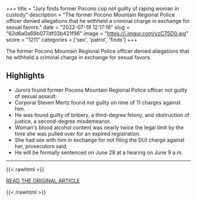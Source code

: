 +++
title = "Jury finds former Pocono cop not guilty of raping woman in custody"
description = "The former Pocono Mountain Regional Police officer denied allegations that he withheld a criminal charge in exchange for sexual favors."
date = "2022-07-19 12:17:16"
slug = "62d6a0a69b077df03b421f96"
image = "https://i.imgur.com/yzC7SD0.jpg"
score = "1211"
categories = ['sex', 'patrol', 'finds']
+++

The former Pocono Mountain Regional Police officer denied allegations that he withheld a criminal charge in exchange for sexual favors.

## Highlights

- Jurors found former Pocono Mountain Regional Police officer not guilty of sexual assault.
- Corporal Steven Mertz found not guilty on nine of 11 charges against him.
- He was found guilty of bribery, a third-degree felony, and obstruction of justice, a second-degree misdemeanor.
- Woman's blood alcohol content was nearly twice the legal limit by the time she was pulled over for an expired registration.
- She had sex with him in exchange for not filing the DUI charge against her, prosecutors said.
- He will be formally sentenced on June 28 at a hearing on June 9 a.m.

---

{{< rawhtml >}}
  <p class="article-category">
    <a target="_blank" href="https://www.poconorecord.com/story/news/crime/2022/03/28/steven-mertz-accused-raping-poconos-woman-not-guilty/65347110007/">READ THE ORIGINAL ARTICLE</a>
  </p>
{{< /rawhtml >}}
